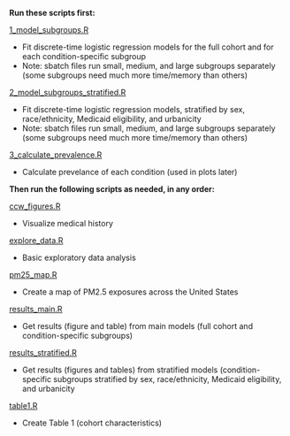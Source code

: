 **Run these scripts first:**

[1_model_subgroups.R](1_model_subgroups.R)
* Fit discrete-time logistic regression models for the full cohort and for each condition-specific subgroup
* Note: sbatch files run small, medium, and large subgroups separately (some subgroups need much more time/memory than others)

[2_model_subgroups_stratified.R](2_model_subgroups_stratified.R)
* Fit discrete-time logistic regression models, stratified by sex, race/ethnicity, Medicaid eligibility, and urbanicity
* Note: sbatch files run small, medium, and large subgroups separately (some subgroups need much more time/memory than others)

[3_calculate_prevalence.R](3_calculate_prevalence.R)
* Calculate prevelance of each condition (used in plots later)

**Then run the following scripts as needed, in any order:**

[ccw_figures.R](ccw_figures.R)
* Visualize medical history

[explore_data.R](explore_data.R)
* Basic exploratory data analysis

[pm25_map.R](pm25_map.R)
* Create a map of PM2.5 exposures across the United States

[results_main.R](results_main.R)
* Get results (figure and table) from main models (full cohort and condition-specific subgroups)

[results_stratified.R](results_stratified.R)
* Get results (figures and tables) from stratified models (condition-specific subgroups stratified by sex, race/ethnicity, Medicaid eligibility, and urbanicity

[table1.R](table1.R)
* Create Table 1 (cohort characteristics)
